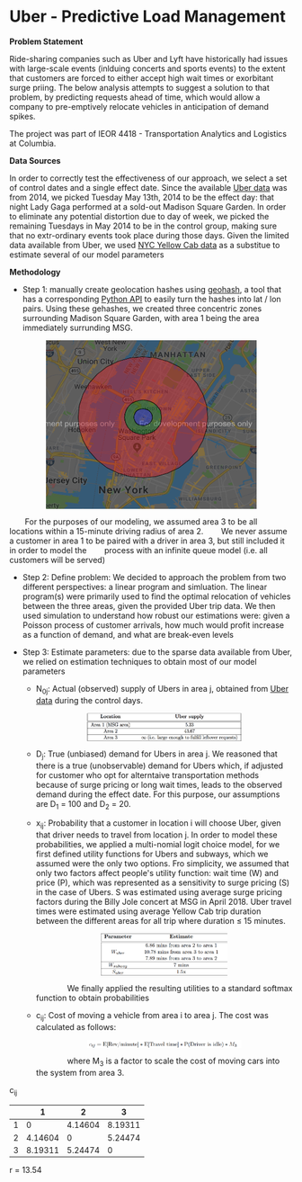 # Uber - Predictive Load Management

**Problem Statement** 

Ride-sharing companies such as Uber and Lyft have historically had issues with large-scale events (inlduing concerts and sports events) to the extent that customers are forced to either accept high wait times or exorbitant surge priing. The below analysis attempts to suggest a solution to that problem, by predicting requests ahead of time, which would allow a company to pre-emptively relocate vehicles in anticipation of demand spikes. 

The project was part of IEOR 4418 - Transportation Analytics and Logistics at Columbia.

**Data Sources**

In order to correctly test the effectiveness of our approach, we select a set of control dates and a single effect date. Since the available [Uber data](https://github.com/fivethirtyeight/uber-tlc-foil-response) was from 2014, we picked Tuesday May 13th, 2014 to be the effect day: that night Lady Gaga performed at a sold-out Madison Square Garden. In order to eliminate any potential distortion due to day of week, we picked the remaining Tuesdays in May 2014 to be in the control group, making sure that no extr-ordinary events took place during those days. Given the limited data available from Uber, we used [NYC Yellow Cab data](http://www.nyc.gov/html/tlc/html/about/trip_record_data.shtml) as a substitue to estimate several of our model parameters

**Methodology**

- Step 1: manually create geolocation hashes using [geohash](http://geohash.gofreerange.com/), a tool that has a corresponding [Python API](https://pypi.org/project/pygeohash/) to easily turn the hashes into lat / lon pairs. Using these gehashes, we created three concentric zones surrounding Madison Square Garden, with area 1 being the area immediately surrunding MSG.

<p align="center">
<img src="Images/Circles.png" style="display: block; margin: auto;" height="300" width="375" />

&nbsp;&nbsp;&nbsp;&nbsp;&nbsp;&nbsp;&nbsp;For the purposes of our modeling, we assumed area 3 to be all locations within a 15-minute driving radius of area 2. &nbsp;&nbsp;&nbsp;&nbsp;&nbsp;&nbsp;&nbsp;We never assume a customer in area 1 to be paired with a driver in area 3, but still included it in order to model the &nbsp;&nbsp;&nbsp;&nbsp;&nbsp;&nbsp;&nbsp;process with an infinite queue model (i.e. all customers will be served)

- Step 2: Define problem: We decided to approach the problem from two different perspectives: a linear program and simluation. The linear program(s) were primarily used to find the optimal relocation of vehicles between the three areas, given the provided Uber trip data. We then used simulation to understand how robust our estimations were: given a Poisson process of customer arrivals, how much would profit increase as a function of demand, and what are break-even levels

- Step 3: Estimate parameters: due to the sparse data available from Uber, we relied on estimation techniques to obtain most of our model parameters
    - N<sub>0j</sub>: Actual (observed) supply of Ubers in area j, obtained from [Uber data](https://github.com/fivethirtyeight/uber-tlc-foil-response) during the control days. 

      <p align="center">
      <img src="Images/N_0j.png" style="display: block; margin: auto;" height="50" width="275" /> 
    
    -  D<sub>j</sub>: True (unbiased) demand for Ubers in area j. We reasoned that there is a true (unobservable) demand for Ubers which, if adjusted for customer who opt for alterntaive transportation methods because of surge pricing or long wait times, leads to the observed demand during the effect date. For this purpose, our assumptions are D<sub>1</sub> = 100 and D<sub>2</sub> = 20.
    
    - x<sub>ij</sub>: Probability that a customer in location i will choose Uber, given that driver needs to travel from location j. In order to model these probabilities, we applied a multi-nomial logit choice model, for we first defined utility functions for Ubers and subways, which we assumed were the only two options. Fro simplicity, we assumed that only two factors affect people's utility function: wait time (W) and price (P), which was represented as a sensitivity to surge pricing (S) in the case of Ubers. S was estimated using average surge pricing factors during the Billy Jole concert at MSG in April 2018. Uber travel times were estimated using average Yellow Cab trip duration between the different areas for all trip where duration ≤ 15 minutes. 
    
      <p align="center">
      <img src="Images/x_ij.png" style="display: block; margin: auto;" height="75" width="225" /> 

       &nbsp;&nbsp;&nbsp;&nbsp;&nbsp;&nbsp;&nbsp;&nbsp;&nbsp;&nbsp;&nbsp;&nbsp;&nbsp;&nbsp;We finally applied the resulting utilities to a        standard softmax function to obtain probabilities

    - c<sub>ij</sub>: Cost of moving a vehicle from area i to area j. The cost was calculated as follows:
    
      <p align="center">
      <img src="Images/c_ij.png" style="display: block; margin: auto;" height="15" width="275" /> 
    
      &nbsp;&nbsp;&nbsp;&nbsp;&nbsp;&nbsp;&nbsp;&nbsp;&nbsp;&nbsp;&nbsp;&nbsp;&nbsp;&nbsp;where M<sub>3</sub> is a factor to scale the cost of moving cars into the system from area 3.

c<sub>ij</sub>

|   |    1    |    2    |    3    |
| - | ------- | ------- | ------- |
| 1 | 0       | 4.14604 | 8.19311 |
| 2 | 4.14604 | 0       | 5.24474 |
| 3 | 8.19311 | 5.24474 | 0       | 



r = 13.54
